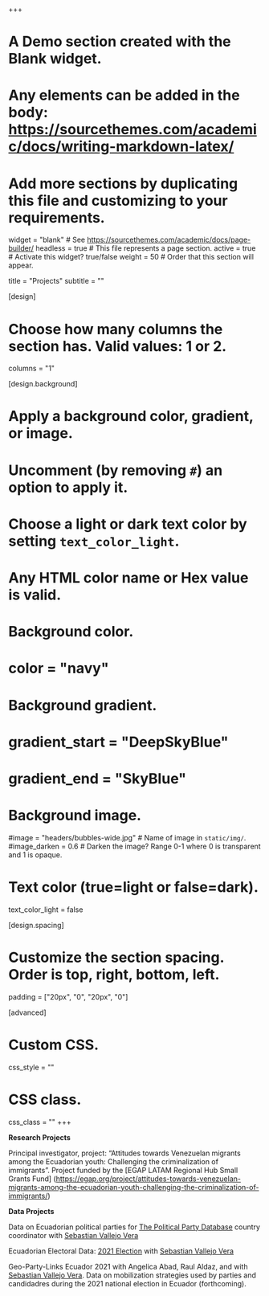 +++
# A Demo section created with the Blank widget.
# Any elements can be added in the body: https://sourcethemes.com/academic/docs/writing-markdown-latex/
# Add more sections by duplicating this file and customizing to your requirements.

widget = "blank"  # See https://sourcethemes.com/academic/docs/page-builder/
headless = true  # This file represents a page section.
active = true  # Activate this widget? true/false
weight = 50  # Order that this section will appear.

title = "Projects"
subtitle = ""


[design]
  # Choose how many columns the section has. Valid values: 1 or 2.
  columns = "1"

[design.background]
  # Apply a background color, gradient, or image.
  #   Uncomment (by removing `#`) an option to apply it.
  #   Choose a light or dark text color by setting `text_color_light`.
  #   Any HTML color name or Hex value is valid.

  # Background color.
  # color = "navy"
  
  # Background gradient.
  # gradient_start = "DeepSkyBlue"
  # gradient_end = "SkyBlue"
  
  # Background image.
  #image = "headers/bubbles-wide.jpg"  # Name of image in `static/img/`.
  #image_darken = 0.6  # Darken the image? Range 0-1 where 0 is transparent and 1 is opaque.

  # Text color (true=light or false=dark).
  text_color_light = false

[design.spacing]
  # Customize the section spacing. Order is top, right, bottom, left.
  padding = ["20px", "0", "20px", "0"]

[advanced]
 # Custom CSS. 
 css_style = ""
 
 # CSS class.
 css_class = ""
+++

**Research Projects**

Principal investigator, project: “Attitudes towards Venezuelan migrants among the Ecuadorian youth: Challenging the criminalization of immigrants”. Project funded by the [EGAP LATAM Regional Hub Small Grants Fund] (https://egap.org/project/attitudes-towards-venezuelan-migrants-among-the-ecuadorian-youth-challenging-the-criminalization-of-immigrants/)

**Data Projects**

Data on Ecuadorian political parties for [The Political Party Database](https://www.politicalpartydb.org/countries/ecuador/) country coordinator with [Sebastian Vallejo Vera](https://www.svallejovera.com/) 

Ecuadorian Electoral Data: [2021 Election](https://github.com/vallejo086/Elecciones_2021_EC) with [Sebastian Vallejo Vera](https://www.svallejovera.com/) 

Geo-Party-Links Ecuador 2021 with Angelica Abad, Raul Aldaz, and with [Sebastian Vallejo Vera](https://www.svallejovera.com/). Data on mobilization strategies used by parties and candidadres during the 2021 national election in Ecuador (forthcoming). 


